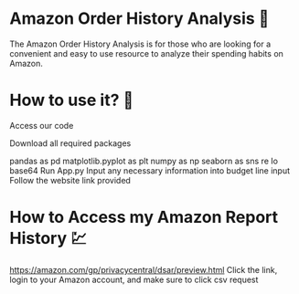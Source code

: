 # Amazon Order History Analysis :money_mouth_face:

The Amazon Order History Analysis is for those who are looking for a convenient and easy to use resource to analyze their spending habits on Amazon. 

# How to use it? :thinking:

Access our code

Download all required packages

pandas as pd
matplotlib.pyplot as plt
numpy as np
seaborn as sns
re
Io
base64
Run App.py 
Input any necessary information into budget line input
Follow the website link provided 

# How to Access my Amazon Report History :chart:

https://amazon.com/gp/privacycentral/dsar/preview.html
Click the link, login to your Amazon account, and make sure to click csv request

